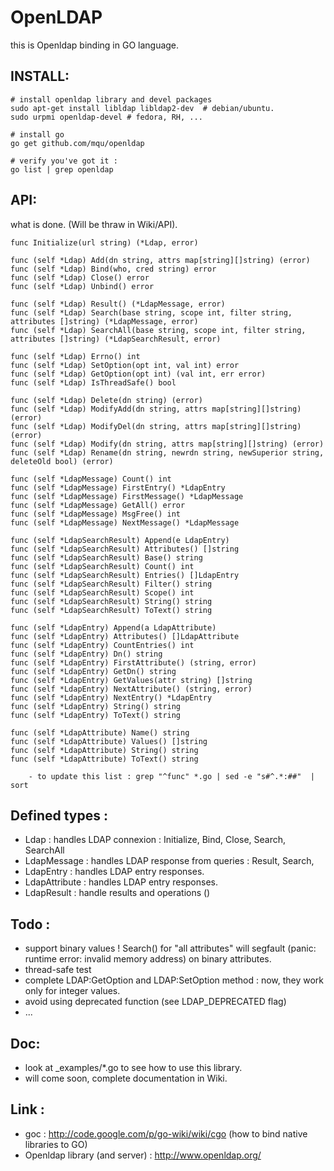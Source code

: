 OpenLDAP
====

this is Openldap binding in GO language.


INSTALL:
-----

	# install openldap library and devel packages
	sudo apt-get install libldap libldap2-dev  # debian/ubuntu.
	sudo urpmi openldap-devel # fedora, RH, ...

	# install go
	go get github.com/mqu/openldap

	# verify you've got it :
	go list | grep openldap

API:
----

what is done. (Will be thraw in Wiki/API).

	func Initialize(url string) (*Ldap, error) 

	func (self *Ldap) Add(dn string, attrs map[string][]string) (error)
	func (self *Ldap) Bind(who, cred string) error 
	func (self *Ldap) Close() error 
	func (self *Ldap) Unbind() error 

	func (self *Ldap) Result() (*LdapMessage, error) 
	func (self *Ldap) Search(base string, scope int, filter string, attributes []string) (*LdapMessage, error) 
	func (self *Ldap) SearchAll(base string, scope int, filter string, attributes []string) (*LdapSearchResult, error) 

	func (self *Ldap) Errno() int 
	func (self *Ldap) SetOption(opt int, val int) error 
	func (self *Ldap) GetOption(opt int) (val int, err error) 
	func (self *Ldap) IsThreadSafe() bool 

	func (self *Ldap) Delete(dn string) (error)
	func (self *Ldap) ModifyAdd(dn string, attrs map[string][]string) (error)
	func (self *Ldap) ModifyDel(dn string, attrs map[string][]string) (error)
	func (self *Ldap) Modify(dn string, attrs map[string][]string) (error)
	func (self *Ldap) Rename(dn string, newrdn string, newSuperior string, deleteOld bool) (error)

	func (self *LdapMessage) Count() int 
	func (self *LdapMessage) FirstEntry() *LdapEntry 
	func (self *LdapMessage) FirstMessage() *LdapMessage 
	func (self *LdapMessage) GetAll() error 
	func (self *LdapMessage) MsgFree() int
	func (self *LdapMessage) NextMessage() *LdapMessage 

	func (self *LdapSearchResult) Append(e LdapEntry)
	func (self *LdapSearchResult) Attributes() []string
	func (self *LdapSearchResult) Base() string
	func (self *LdapSearchResult) Count() int
	func (self *LdapSearchResult) Entries() []LdapEntry
	func (self *LdapSearchResult) Filter() string
	func (self *LdapSearchResult) Scope() int
	func (self *LdapSearchResult) String() string
	func (self *LdapSearchResult) ToText() string

	func (self *LdapEntry) Append(a LdapAttribute)
	func (self *LdapEntry) Attributes() []LdapAttribute
	func (self *LdapEntry) CountEntries() int 
	func (self *LdapEntry) Dn() string
	func (self *LdapEntry) FirstAttribute() (string, error) 
	func (self *LdapEntry) GetDn() string 
	func (self *LdapEntry) GetValues(attr string) []string 
	func (self *LdapEntry) NextAttribute() (string, error) 
	func (self *LdapEntry) NextEntry() *LdapEntry 
	func (self *LdapEntry) String() string
	func (self *LdapEntry) ToText() string

	func (self *LdapAttribute) Name() string
	func (self *LdapAttribute) Values() []string
	func (self *LdapAttribute) String() string
	func (self *LdapAttribute) ToText() string

		- to update this list : grep "^func" *.go | sed -e "s#^.*:##"  | sort

Defined types :
----

 - Ldap : handles LDAP connexion : Initialize, Bind, Close, Search, SearchAll
 - LdapMessage : handles LDAP response  from queries : Result, Search,
 - LdapEntry : handles LDAP entry responses. 
 - LdapAttribute : handles LDAP entry responses. 
 - LdapResult : handle results and operations ()
 

Todo :
----
 - support binary values ! Search() for "all attributes" will segfault (panic: runtime error: invalid memory address)
   on binary attributes.
 - thread-safe test
 - complete LDAP:GetOption and LDAP:SetOption method : now, they work only for integer values.
 - avoid using deprecated function (see LDAP_DEPRECATED flag)
 - ...

Doc:
---

- look at _examples/*.go to see how to use this library.
- will come soon, complete documentation in Wiki.


Link :
---

 - goc : http://code.google.com/p/go-wiki/wiki/cgo (how to bind native libraries to GO)
 - Openldap library (and server) : http://www.openldap.org/

